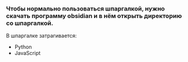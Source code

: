 <h3>Чтобы нормально пользоваться шпаргалкой, нужно скачать программу obsidian и в нём открыть директорию со шпаргалкой.</h3>

В шпаргалке затрагивается:
<ul>
	<li>Python</li>
	<li>JavaScript</li>
</ul>
